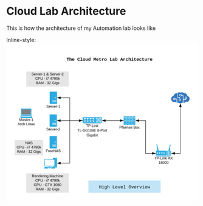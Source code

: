 # Cloud Lab Architecture
This is how the architecture of my Automation lab looks like

Inline-style: 
![alt text](https://github.com/codingenesis/cloud-lab-architecture/blob/master/Cloud%20Metro%20Lab.png "The Cloud Metro Lab Diagram")
